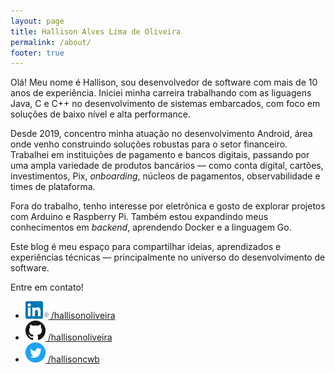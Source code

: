 ```yaml
---
layout: page
title: Hallison Alves Lima de Oliveira
permalink: /about/
footer: true
---
```

Olá! Meu nome é Hallison, sou desenvolvedor de software com mais de 10 anos de experiência. Iniciei minha carreira trabalhando com as liguagens Java, C e C++ no desenvolvimento de sistemas embarcados, com foco em soluções de baixo nível e alta performance.

Desde 2019, concentro minha atuação no desenvolvimento Android, área onde venho construindo soluções robustas para o setor financeiro. Trabalhei em instituições de pagamento e bancos digitais, passando por uma ampla variedade de produtos bancários — como conta digital, cartões, investimentos, Pix, _onboarding_, núcleos de pagamentos, observabilidade e times de plataforma.

Fora do trabalho, tenho interesse por eletrônica e gosto de explorar projetos com Arduino e Raspberry Pi. Também estou expandindo meus conhecimentos em _backend_, aprendendo Docker e a linguagem Go.

Este blog é meu espaço para compartilhar ideias, aprendizados e experiências técnicas — principalmente no universo do desenvolvimento de software.

Entre em contato!

<ul>
    <li class="social-media">
        <a href="https://www.linkedin.com/in/hallisonoliveira">
            <img src="/src/images/linkedin-color.png" />
             /hallisonoliveira
        </a>
    </li>
    <li class="social-media">
        <a href="https://github.com/hallisonoliveira">
            <img src="/src/images/github-black.png" />
            /hallisonoliveira
        </a>
    </li>
    <li class="social-media">
        <a href="https://twitter.com/hallisoncwb">
            <img src="/src/images/twitter-color.png" />
            /hallisoncwb
        </a>
    </li>
</ul>
